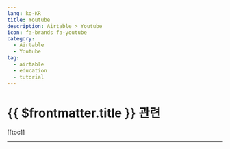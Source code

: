 ```yaml
---
lang: ko-KR
title: Youtube
description: Airtable > Youtube
icon: fa-brands fa-youtube
category:
  - Airtable
  - Youtube 
tag: 
  - airtable
  - education
  - tutorial
---
```


# {{ $frontmatter.title }} 관련

[[toc]]

---

<MyYouTubeItems jsonName="yu-GarethPronovost" /><!-- GAP Consulting -->

<TagLinks />